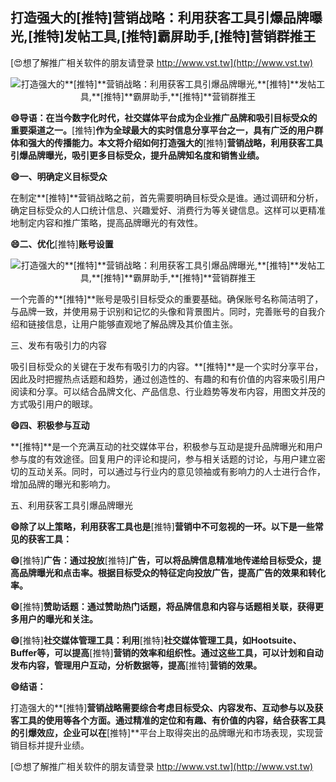 ## **打造强大的**[推特]**营销战略：利用获客工具引爆品牌曝光,**[推特]**发帖工具,**[推特]**霸屏助手,**[推特]**营销群推王**

[😍想了解推广相关软件的朋友请登录 http://www.vst.tw](http://www.vst.tw)

 <center><img src="https://vst.tw/MP4/tuiguang/png/7.png" alt="打造强大的**[推特]**营销战略：利用获客工具引爆品牌曝光,**[推特]**发帖工具,**[推特]**霸屏助手,**[推特]**营销群推王"></center>

**😄导语：在当今数字化时代，社交媒体平台成为企业推广品牌和吸引目标受众的重要渠道之一。**[推特]**作为全球最大的实时信息分享平台之一，具有广泛的用户群体和强大的传播能力。本文将介绍如何打造强大的**[推特]**营销战略，利用获客工具引爆品牌曝光，吸引更多目标受众，提升品牌知名度和销售业绩。**

**😄一、明确定义目标受众**

在制定**[推特]**营销战略之前，首先需要明确目标受众是谁。通过调研和分析，确定目标受众的人口统计信息、兴趣爱好、消费行为等关键信息。这样可以更精准地制定内容和推广策略，提高品牌曝光的有效性。

**😄二、优化**[推特]**账号设置**

 <center><img src="https://vst.tw/MP4/tuiguang/png/7.png" alt="打造强大的**[推特]**营销战略：利用获客工具引爆品牌曝光,**[推特]**发帖工具,**[推特]**霸屏助手,**[推特]**营销群推王"></center>

一个完善的**[推特]**账号是吸引目标受众的重要基础。确保账号名称简洁明了，与品牌一致，并使用易于识别和记忆的头像和背景图片。同时，完善账号的自我介绍和链接信息，让用户能够直观地了解品牌及其价值主张。

三、发布有吸引力的内容

吸引目标受众的关键在于发布有吸引力的内容。**[推特]**是一个实时分享平台，因此及时把握热点话题和趋势，通过创造性的、有趣的和有价值的内容来吸引用户阅读和分享。可以结合品牌文化、产品信息、行业趋势等发布内容，用图文并茂的方式吸引用户的眼球。

**😄四、积极参与互动**

**[推特]**是一个充满互动的社交媒体平台，积极参与互动是提升品牌曝光和用户参与度的有效途径。回复用户的评论和提问，参与相关话题的讨论，与用户建立密切的互动关系。同时，可以通过与行业内的意见领袖或有影响力的人士进行合作，增加品牌的曝光和影响力。

五、利用获客工具引爆品牌曝光

**😄除了以上策略，利用获客工具也是**[推特]**营销中不可忽视的一环。以下是一些常见的获客工具：**

**😄**[推特]**广告：通过投放**[推特]**广告，可以将品牌信息精准地传递给目标受众，提高品牌曝光和点击率。根据目标受众的特征定向投放广告，提高广告的效果和转化率。**

**😄**[推特]**赞助话题：通过赞助热门话题，将品牌信息和内容与话题相关联，获得更多用户的曝光和关注。**

**😄**[推特]**社交媒体管理工具：利用**[推特]**社交媒体管理工具，如Hootsuite、Buffer等，可以提高**[推特]**营销的效率和组织性。通过这些工具，可以计划和自动发布内容，管理用户互动，分析数据等，提高**[推特]**营销的效果。**

**😄结语：**

打造强大的**[推特]**营销战略需要综合考虑目标受众、内容发布、互动参与以及获客工具的使用等各个方面。通过精准的定位和有趣、有价值的内容，结合获客工具的引爆效应，企业可以在**[推特]**平台上取得突出的品牌曝光和市场表现，实现营销目标并提升业绩。

[😍想了解推广相关软件的朋友请登录 http://www.vst.tw](http://www.vst.tw)



